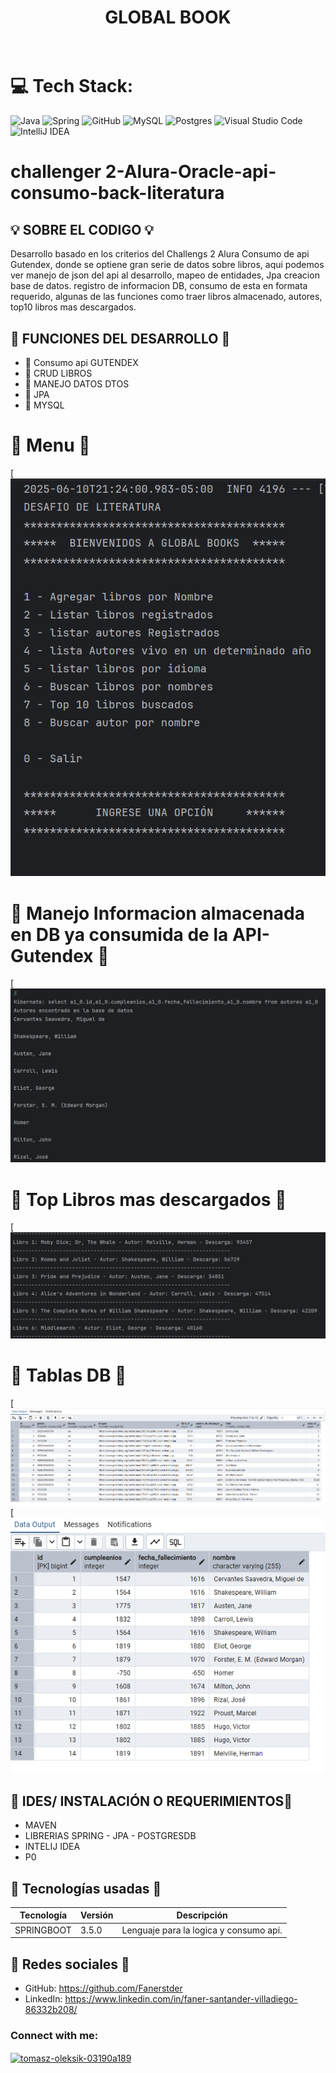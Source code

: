<div align="center">
  <h1 align="center">
    GLOBAL BOOK
    <br />
    <br />



  </h1>
</div>

# 💻 Tech Stack:
![Java](https://img.shields.io/badge/java-%23ED8B00.svg?style=for-the-badge&logo=java&logoColor=white) ![Spring](https://img.shields.io/badge/spring-%236DB33F.svg?style=for-the-badge&logo=spring&logoColor=white) ![GitHub](https://img.shields.io/badge/GitHub-%23121011.svg?style=for-the-badge&logo=github&logoColor=white) ![MySQL](https://img.shields.io/badge/mysql-4479A1.svg?style=for-the-badge&logo=mysql&logoColor=white) ![Postgres](https://img.shields.io/badge/postgres-%23316192.svg?style=for-the-badge&logo=postgresql&logoColor=white) ![Visual Studio Code](https://img.shields.io/badge/Visual%20Studio%20Code-0078d7.svg?style=for-the-badge&logo=visual-studio-code&logoColor=white) ![IntelliJ IDEA](https://img.shields.io/badge/IntelliJIDEA-000000.svg?style=for-the-badge&logo=intellij-idea&logoColor=white)


# challenger 2-Alura-Oracle-api-consumo-back-literatura


## 💡 SOBRE EL CODIGO 💡
Desarrollo basado en los criterios del Challengs 2 Alura Consumo de api Gutendex, donde se optiene gran serie de datos sobre libros, aqui podemos ver manejo de json del api al desarrollo, mapeo de entidades, Jpa creacion base de datos. registro de informacion DB, consumo de esta en formata requerido, algunas de las funciones como traer libros almacenado, autores, top10 libros mas descargados.


## 🌟 FUNCIONES DEL DESARROLLO 🌟

- 🌟 Consumo api GUTENDEX
- 🌟 CRUD LIBROS
- 🌟 MANEJO DATOS DTOS
- 🌟 JPA
- 🌟 MYSQL

# 🌟 Menu 🌟

[![Menu de la aplicacion en consola](https://github.com/Fanerstder/challenger-2-api-consumo-backend-literatura-java/blob/main/images/Menu-global-book.png)


# 🌟 Manejo Informacion almacenada en DB ya consumida de la API-Gutendex 🌟

[![2.jpg](https://github.com/Fanerstder/challenger-2-api-consumo-backend-literatura-java/blob/main/images/Autores.png)


# 🌟 Top Libros mas descargados 🌟

[![3.jpg](https://github.com/Fanerstder/challenger-2-api-consumo-backend-literatura-java/blob/main/images/top_10_libros.png)

# 🌟 Tablas DB 🌟

[![4.jpg](https://github.com/Fanerstder/challenger-2-api-consumo-backend-literatura-java/blob/main/images/Tabla_DB_libros.png)
[![5.jpg](https://github.com/Fanerstder/challenger-2-api-consumo-backend-literatura-java/blob/main/images/Tabla_Db_Autores.png)

## 🌟 IDES/ INSTALACIÓN O REQUERIMIENTOS🌟
- MAVEN
- LIBRERIAS SPRING - JPA - POSTGRESDB
- INTELIJ IDEA
- P0


## 🌟 Tecnologías usadas 🌟
| Tecnología | Versión | Descripción                                                                     |
|------------|--------|---------------------------------------------------------------------------------|
|SPRINGBOOT       | 3.5.0  | Lenguaje para la logica y consumo api. |


## 🤝 Redes sociales 🤝

-  GitHub: https://github.com/Fanerstder
-  LinkedIn: https://www.linkedin.com/in/faner-santander-villadiego-86332b208/

<h3 align="left">Connect with me:</h3>
<p align="left">
<a href="https://www.linkedin.com/in/faner-santander-villadiego-86332b208/" target="blank"><img align="center" src="https://raw.githubusercontent.com/rahuldkjain/github-profile-readme-generator/master/src/images/icons/Social/linked-in-alt.svg" alt="tomasz-oleksik-03190a189" height="30" width="40" /></a>
</p>
